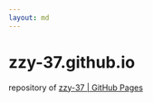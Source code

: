 ```yaml
---
layout: md
---
```

# zzy-37.github.io

repository of [zzy-37 \| GitHub Pages](https://zzy-37.github.io)
